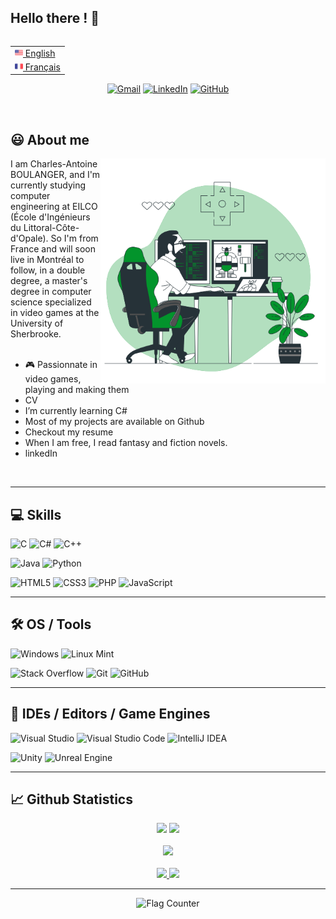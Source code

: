 ## Hello there ! 👋

<!--
- 🔭 I’m currently working on ...
- 🌱 I’m currently learning ...
- 🤔 I’m looking for help with ...
- 💬 Ask me about ...
- 📫 How to reach me: ...
-->

  <table align="right">
    <tr><td><a href="README.md"><img src="Images/us_flag.png" height="13"> English</a></td></tr>
    <tr><td><a href="README_fr.md"><img src="Images/fr_flag.png" height="13"> Français</a></td></tr>
  </table>
  
  <div align="center">
  
  [![Gmail](https://img.shields.io/badge/Gmail-D14836?style=for-the-badge&logo=gmail&logoColor=white)](mailto:charlesantoine.boulanger@gmail.com)
  [![LinkedIn](https://img.shields.io/badge/linkedin-%230077B5.svg?style=for-the-badge&logo=linkedin&logoColor=white)](https://www.linkedin.com/in/boulanger-charlesantoine)
  [![GitHub](https://img.shields.io/badge/github-%23121011.svg?style=for-the-badge&logo=github&logoColor=white)](https://github.com/BOULANGER-Charles-Antoine)
  
  </div> </br>
  
  ## 😃 About me
  <img align="right" alt="GIF" src="Images/Gif_GameDev.gif" width="360px"/>

  I am Charles-Antoine BOULANGER, and I'm currently studying computer engineering at EILCO (École d'Ingénieurs du Littoral-Côte-d'Opale). So I'm from France and will soon live in Montréal to follow, in a double degree, a master's degree in computer science specialized in video games at the University of Sherbrooke.
  <br><br>
  - 🎮 Passionnate in video games, playing and making them
  - CV
  - I’m currently learning C#
  - Most of my projects are available on Github
  - Checkout my resume
  - When I am free, I read fantasy and fiction novels.
  - linkedIn
  <br>
 
---

## 💻 Skills

  ![C](https://img.shields.io/badge/c-★★★★-%2300599C.svg?style=for-the-badge&logo=c&logoColor=white)
  ![C#](https://img.shields.io/badge/c%23-★★-%23239120.svg?style=for-the-badge&logo=c-sharp&logoColor=white)
  ![C++](https://img.shields.io/badge/c++-★★★★-%2300599C.svg?style=for-the-badge&logo=c%2B%2B&logoColor=white)
  
  ![Java](https://img.shields.io/badge/java-★★★-%23ED8B00.svg?style=for-the-badge&logo=java&logoColor=white)
  ![Python](https://img.shields.io/badge/python-★-3670A0?style=for-the-badge&logo=python&logoColor=ffdd54)
  
  ![HTML5](https://img.shields.io/badge/html5-★★★-%23E34F26.svg?style=for-the-badge&logo=html5&logoColor=white)
  ![CSS3](https://img.shields.io/badge/css3-★★★-%231572B6.svg?style=for-the-badge&logo=css3&logoColor=white)
  ![PHP](https://img.shields.io/badge/php-★★★-%23777BB4.svg?style=for-the-badge&logo=php&logoColor=white)
  ![JavaScript](https://img.shields.io/badge/javascript-★★★-%23323330.svg?style=for-the-badge&logo=javascript&logoColor=%23F7DF1E)


---

## 🛠️ OS / Tools
  
  ![Windows](https://img.shields.io/badge/Windows-0078D6?style=flat&logo=windows&logoColor=white)
  ![Linux Mint](https://img.shields.io/badge/Linux%20Mint-87CF3E?style=flat&logo=Linux%20Mint&logoColor=white)
  
  ![Stack Overflow](https://img.shields.io/badge/-Stackoverflow-FE7A16?&style=flat&logo=stack-overflow&logoColor=white)
  ![Git](https://img.shields.io/badge/git-%23F05033.svg?style=flat&logo=git&logoColor=white)
  ![GitHub](https://img.shields.io/badge/github-%23121011.svg?style=flat&logo=github&logoColor=white)

---

## 📝 IDEs / Editors / Game Engines

  ![Visual Studio](https://img.shields.io/badge/Visual%20Studio-5C2D91.svg?style=flat&logo=visual-studio&logoColor=white)
  ![Visual Studio Code](https://img.shields.io/badge/Visual%20Studio%20Code-0078d7.svg?style=flat&logo=visual-studio-code&logoColor=white)
  ![IntelliJ IDEA](https://img.shields.io/badge/IntelliJIDEA-000000.svg?style=flat&logo=intellij-idea&logoColor=white)
  
  ![Unity](https://img.shields.io/badge/unity-%23000000.svg?style=flat&logo=unity&logoColor=white)
  ![Unreal Engine](https://img.shields.io/badge/unrealengine-%23313131.svg?style=flat&logo=unrealengine&logoColor=white)

---

## 📈 Github Statistics
  
 <!-- [![Top Langs](https://github-readme-stats.vercel.app/api/top-langs/?username=BOULANGER-Charles-Antoine&theme=discord_old_blurple)](https://github.com/anuraghazra/github-readme-stats)
  ![Les Stats GitHub de Anurag](https://github-readme-stats.vercel.app/api?username=BOULANGER-Charles-Antoine&count_private=true&show_icons=true&theme=discord_old_blurple)-->
  
  <p align="center">
    <!-- Favorite langages and Github stats -->
    <img src="https://github-readme-stats.vercel.app/api/top-langs/?username=BOULANGER-Charles-Antoine&theme=discord_old_blurple">
    <img src="https://github-readme-stats.vercel.app/api?username=BOULANGER-Charles-Antoine&count_private=true&show_icons=true&theme=discord_old_blurple"> <br><br>
    <!-- Github Profile Trophy -->
    <img src="https://github-profile-trophy.vercel.app/?username=BOULANGER-Charles-Antoine&theme=discord&margin-w=30"><br><br>
    <!-- Pinned Repositories -->
    <a href="https://github.com/BOULANGER-Charles-Antoine/github-readme-stats">
      <img src="https://github-readme-stats.vercel.app/api/pin/?username=BOULANGER-Charles-Antoine&repo=github-readme-stats&theme=discord_old_blurple&show_owner=true" />
    </a>
    <a href="https://github.com/BOULANGER-Charles-Antoine/convoychat">
      <img src="https://github-readme-stats.vercel.app/api/pin/?username=BOULANGER-Charles-Antoine&repo=OpenClassroomCours&theme=discord_old_blurple&show_owner=true" />
    </a><br><!--<br>
    <a href="https://github.com/BOULANGER-Charles-Antoine/github-readme-stats">
      <img src="https://github-readme-stats.vercel.app/api/pin/?username=BOULANGER-Charles-Antoine&repo=github-readme-stats&theme=discord_old_blurple&show_owner=true" />
    </a>
    <a href="https://github.com/BOULANGER-Charles-Antoine/convoychat">
      <img src="https://github-readme-stats.vercel.app/api/pin/?username=BOULANGER-Charles-Antoine&repo=OpenClassroomCours&theme=discord_old_blurple&show_owner=true" />
    </a>
    -->
  </p>

 ---

<p align="center">
  <img src="https://s11.flagcounter.com/count2/k1vv/bg_DBDBDB/txt_000000/border_000000/columns_8/maxflags_32/viewers_0/labels_1/pageviews_1/flags_0/percent_1/" alt="Flag Counter" border="0">
</p>
